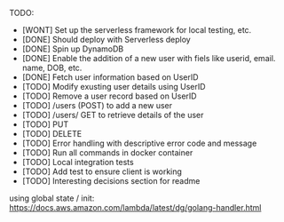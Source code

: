 TODO:
- [WONT] Set up the serverless framework for local testing, etc.
- [DONE] Should deploy with Serverless deploy
- [DONE] Spin up DynamoDB
- [DONE] Enable the addition of a new user with fiels like userid, email. name, DOB, etc.
- [DONE] Fetch user information based on UserID
- [TODO] Modify exusting user details using UserID
- [TODO] Remove a user record based on UserID
- [TODO] /users (POST) to add a new user
- [TODO] /users/ GET to retrieve details of the user
- [TODO] PUT
- [TODO] DELETE
- [TODO] Error handling with descriptive error code and message
- [TODO] Run all commands in docker container
- [TODO] Local integration tests
- [TODO] Add test to ensure client is working
- [TODO] Interesting decisions section for readme

using global state / init: https://docs.aws.amazon.com/lambda/latest/dg/golang-handler.html
